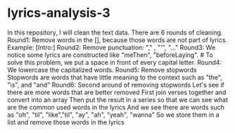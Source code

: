 # lyrics-analysis-3
In this repository, I will clean the text data. There are 6 rounds of cleaning. 
Round1: Remove words in the [], because those words are not part of lyrics. Example: [Intro:]
Round2: Remove punctuation: "," , "'", "..."
Round3: We notice some lyrics are constructed like "meThen", "beforeLaying".
        # To solve this problem, we put a space in front of every capital letter. 
Round4: We lowercase the capitalized words.
Round5: Remove stopwords 
        Stopwords are words that have little meaning to the context such as "the", "is", and "and"
Round6: Second around of removing stopwords
        Let's see if there are more words that are better removed
        First join verses together and convert into an array 
        Then put the result in a series so that we can see what are the common used words in the lyrics 
        And we see there are words such as "oh", "til", "like","til", "ay", "ah", "yeah", "wanna"
        So we store them in a list and remove those words in the lyrics
